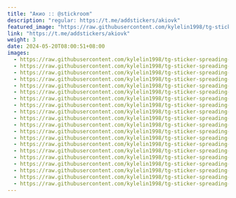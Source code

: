 ```yaml
---
title: "Акио :: @stickroom"
description: "regular: https://t.me/addstickers/akiovk"
featured_image: "https://raw.githubusercontent.com/kylelin1998/tg-sticker-spreading-worldwide-images/main/img/3ca649e5-0d13-4f7f-8f04-eb9b673704bd.jpg"
link: "https://t.me/addstickers/akiovk"
weight: 3
date: 2024-05-20T08:00:51+08:00
images:
  - https://raw.githubusercontent.com/kylelin1998/tg-sticker-spreading-worldwide-images/main/img/3ca649e5-0d13-4f7f-8f04-eb9b673704bd.jpg
  - https://raw.githubusercontent.com/kylelin1998/tg-sticker-spreading-worldwide-images/main/img/3f006a7f-e8e9-4721-b6b3-3953363af468.jpg
  - https://raw.githubusercontent.com/kylelin1998/tg-sticker-spreading-worldwide-images/main/img/ffdefafa-7672-4a22-a250-de98aced8fa2.jpg
  - https://raw.githubusercontent.com/kylelin1998/tg-sticker-spreading-worldwide-images/main/img/d1850cd4-c88f-4806-b5f6-38edb7b80ca8.jpg
  - https://raw.githubusercontent.com/kylelin1998/tg-sticker-spreading-worldwide-images/main/img/233c434e-e55e-4743-8e43-d3d5a9dcea2a.jpg
  - https://raw.githubusercontent.com/kylelin1998/tg-sticker-spreading-worldwide-images/main/img/06167f37-38f6-4a53-b8c4-6f6fa8536236.jpg
  - https://raw.githubusercontent.com/kylelin1998/tg-sticker-spreading-worldwide-images/main/img/c72887be-51e8-428f-a8ad-1e4a06ae38e4.jpg
  - https://raw.githubusercontent.com/kylelin1998/tg-sticker-spreading-worldwide-images/main/img/448f4d26-02e0-4632-b2cc-48fc5af044cc.jpg
  - https://raw.githubusercontent.com/kylelin1998/tg-sticker-spreading-worldwide-images/main/img/9f962159-cc02-410b-9bbc-cfec3e078d0b.jpg
  - https://raw.githubusercontent.com/kylelin1998/tg-sticker-spreading-worldwide-images/main/img/7a652dff-4b8e-45bd-8180-b30779b9a69c.jpg
  - https://raw.githubusercontent.com/kylelin1998/tg-sticker-spreading-worldwide-images/main/img/be7a9b30-184c-4382-b85d-6199a2d26863.jpg
  - https://raw.githubusercontent.com/kylelin1998/tg-sticker-spreading-worldwide-images/main/img/5f34612d-2dca-4f2e-aa54-02bb8a351af8.jpg
  - https://raw.githubusercontent.com/kylelin1998/tg-sticker-spreading-worldwide-images/main/img/73105e82-7289-4667-a525-c55a2939ad12.jpg
  - https://raw.githubusercontent.com/kylelin1998/tg-sticker-spreading-worldwide-images/main/img/ff793ba5-bc6e-4400-8437-23f78a8c44a2.jpg
  - https://raw.githubusercontent.com/kylelin1998/tg-sticker-spreading-worldwide-images/main/img/78fd4fb1-e636-435c-8fba-2fc4a81c683c.jpg
  - https://raw.githubusercontent.com/kylelin1998/tg-sticker-spreading-worldwide-images/main/img/84c08df5-1b82-4fc0-a65b-38f8a9e7ccf6.jpg
  - https://raw.githubusercontent.com/kylelin1998/tg-sticker-spreading-worldwide-images/main/img/9bed30ec-04c3-4903-ad59-2ec753a37e21.jpg
  - https://raw.githubusercontent.com/kylelin1998/tg-sticker-spreading-worldwide-images/main/img/08918176-8bcf-48ee-8613-78385ed965ee.jpg
  - https://raw.githubusercontent.com/kylelin1998/tg-sticker-spreading-worldwide-images/main/img/03025a42-9a57-4487-988a-cf717ac95f99.jpg
  - https://raw.githubusercontent.com/kylelin1998/tg-sticker-spreading-worldwide-images/main/img/537d63cb-8628-492f-abac-ec2ad43df43c.jpg
---
```

